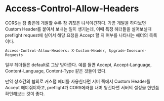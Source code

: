 # Access-Control-Allow-Headers

CORS는 참 좋은데 개발할 수록 참 귀찮은 녀석이긴하다. 
가끔 개발을 하다보면 Custom Header를 붙여서 보내는 일이 생기는데, 이때 특정 헤더들을 실어보낼때 preflight request에 실어서 해당 요청을 Accept 할 지 여부를 나타내는 헤더의 목록이다.

```
Access-Control-Allow-Headers: X-Custom-Header, Upgrade-Insecure-Requests
```

일부 헤더들은 default로 그냥 받아준다. 예를 들면 Accept, Accept-Language, Content-Language, Content-Type 같은 것들이 있다.

만약 상호간의 협의로 커스텀 헤더를 사용한다면 서버 쪽에서 Custom Header를 Accept 해야줘야하고, preflight가 CORS에러를 내며 튕긴다면 서버의 설정을 한번쯤 확인해보는 것이 좋다.
